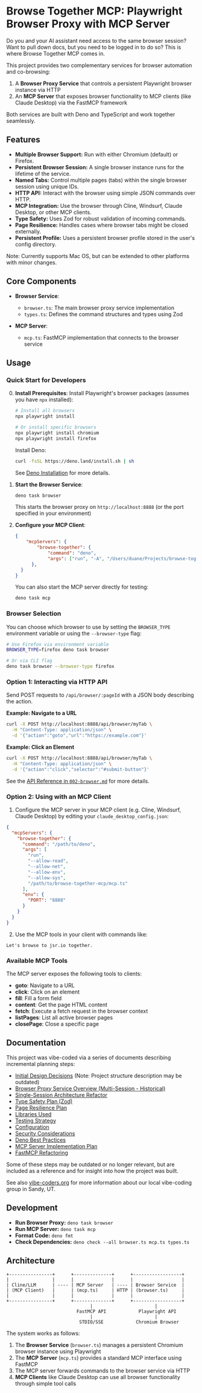 # Browse Together MCP: Playwright Browser Proxy with MCP Server

Do you and your AI assistant need access to the same browser session? Want to pull down docs, but you need to be logged in to do so? This is where Browse Together MCP comes in.

This project provides two complementary services for browser automation and co-browsing:

1. A **Browser Proxy Service** that controls a persistent Playwright browser instance via HTTP
2. An **MCP Server** that exposes browser functionality to MCP clients (like Claude Desktop) via the FastMCP framework

Both services are built with Deno and TypeScript and work together seamlessly.

## Features

*   **Multiple Browser Support:** Run with either Chromium (default) or Firefox.
*   **Persistent Browser Session:** A single browser instance runs for the lifetime of the service.
*   **Named Tabs:** Control multiple pages (tabs) within the single browser session using unique IDs.
*   **HTTP API:** Interact with the browser using simple JSON commands over HTTP.
*   **MCP Integration:** Use the browser through Cline, Windsurf, Claude Desktop, or other MCP clients.
*   **Type Safety:** Uses Zod for robust validation of incoming commands.
*   **Page Resilience:** Handles cases where browser tabs might be closed externally.
*   **Persistent Profile:** Uses a persistent browser profile stored in the user's config directory.

Note: Currently supports Mac OS, but can be extended to other platforms with minor changes.

## Core Components

*   **Browser Service**:
    * `browser.ts`: The main browser proxy service implementation
    * `types.ts`: Defines the command structures and types using Zod

*   **MCP Server**:
    * `mcp.ts`: FastMCP implementation that connects to the browser service

## Usage

### Quick Start for Developers

0. **Install Prerequisites**:
   Install Playwright's browser packages (assumes you have `npx` installed):

   ```bash
   # Install all browsers
   npx playwright install

   # Or install specific browsers
   npx playwright install chromium
   npx playwright install firefox
   ```

   Install Deno:

   ```bash
   curl -fsSL https://deno.land/install.sh | sh
   ```

   See [Deno Installation](https://docs.deno.com/runtime/getting_started/installation) for more details.



1. **Start the Browser Service**:
   ```bash
   deno task browser
   ```
   This starts the browser proxy on `http://localhost:8888` (or the port specified in your environment)

2. **Configure your MCP Client**:

   ```json
   {
	   "mcpServers": {
		   "browse-together": {
			   "command": "deno",
			   "args": ["run", "-A", "/Users/duane/Projects/browse-together-mcp/mcp.ts"]
	     },
     }
   }
   ```

   You can also start the MCP server directly for testing:

   ```bash
   deno task mcp
   ```

### Browser Selection

You can choose which browser to use by setting the `BROWSER_TYPE` environment variable or using the `--browser-type` flag:

```bash
# Use Firefox via environment variable
BROWSER_TYPE=firefox deno task browser

# Or via CLI flag
deno task browser --browser-type firefox
```

### Option 1: Interacting via HTTP API

Send POST requests to `/api/browser/:pageId` with a JSON body describing the action.

**Example: Navigate to a URL**

```bash
curl -X POST http://localhost:8888/api/browser/myTab \
  -H "Content-Type: application/json" \
  -d '{"action":"goto","url":"https://example.com"}'
```

**Example: Click an Element**

```bash
curl -X POST http://localhost:8888/api/browser/myTab \
  -H "Content-Type: application/json" \
  -d '{"action":"click","selector":"#submit-button"}'
```

See the [API Reference in `002-browser.md`](docs/002-browser.md#api-reference) for more details.

### Option 2: Using with an MCP Client

1. Configure the MCP server in your MCP client (e.g. Cline, Windsurf, Claude Desktop) by editing your `claude_desktop_config.json`:

```json
{
  "mcpServers": {
    "browse-together": {
      "command": "/path/to/deno", 
      "args": [
        "run",
        "--allow-read",
        "--allow-net",
        "--allow-env",
        "--allow-sys",
        "/path/to/browse-together-mcp/mcp.ts"
      ],
      "env": {
        "PORT": "8888" 
      }
    }
  }
}
```

2. Use the MCP tools in your client with commands like:

```
Let's browse to jsr.io together.
```

### Available MCP Tools

The MCP server exposes the following tools to clients:

* **goto**: Navigate to a URL
* **click**: Click on an element
* **fill**: Fill a form field
* **content**: Get the page HTML content
* **fetch**: Execute a fetch request in the browser context
* **listPages**: List all active browser pages
* **closePage**: Close a specific page

## Documentation

This project was vibe-coded via a series of documents describing incremental planning steps:

*   [Initial Design Decisions](docs/001-init.md) (Note: Project structure description may be outdated)
*   [Browser Proxy Service Overview (Multi-Session - Historical)](docs/002-browser.md)
*   [Single-Session Architecture Refactor](docs/003-single-session.md)
*   [Type Safety Plan (Zod)](docs/004-type-safety.md)
*   [Page Resilience Plan](docs/005-page-resilience.md)
*   [Libraries Used](docs/006-libraries.md)
*   [Testing Strategy](docs/007-testing.md)
*   [Configuration](docs/008-configuration.md)
*   [Security Considerations](docs/009-security.md)
*   [Deno Best Practices](docs/deno.md)
*   [MCP Server Implementation Plan](docs/017-add-mcp.md)
*   [FastMCP Refactoring](docs/018-fast-mcp.md)

Some of these steps may be outdated or no longer relevant, but are included as a reference and for insight into how the project was built.

See also [vibe-coders.org](https://vibe-coders.org/) for more information about our local vibe-coding group in Sandy, UT.

## Development

*   **Run Browser Proxy:** `deno task browser`
*   **Run MCP Server:** `deno task mcp` 
*   **Format Code:** `deno fmt`
*   **Check Dependencies:** `deno check --all browser.ts mcp.ts types.ts`

## Architecture

```
+----------------+      +--------------+      +------------------+
|                |      |              |      |                  |
| Cline/LLM      | ---- | MCP Server   | ---- | Browser Service  |
| (MCP Client)   |      | (mcp.ts)     | HTTP | (browser.ts)     |
|                |      |              |      |                  |
+----------------+      +--------------+      +------------------+
                               |                       |
                          FastMCP API            Playwright API
                               |                       |
                           STDIO/SSE            Chromium Browser
```

The system works as follows:

1. The **Browser Service** (`browser.ts`) manages a persistent Chromium browser instance using Playwright
2. The **MCP Server** (`mcp.ts`) provides a standard MCP interface using FastMCP
3. The MCP server forwards commands to the browser service via HTTP
4. **MCP Clients** like Claude Desktop can use all browser functionality through simple tool calls
